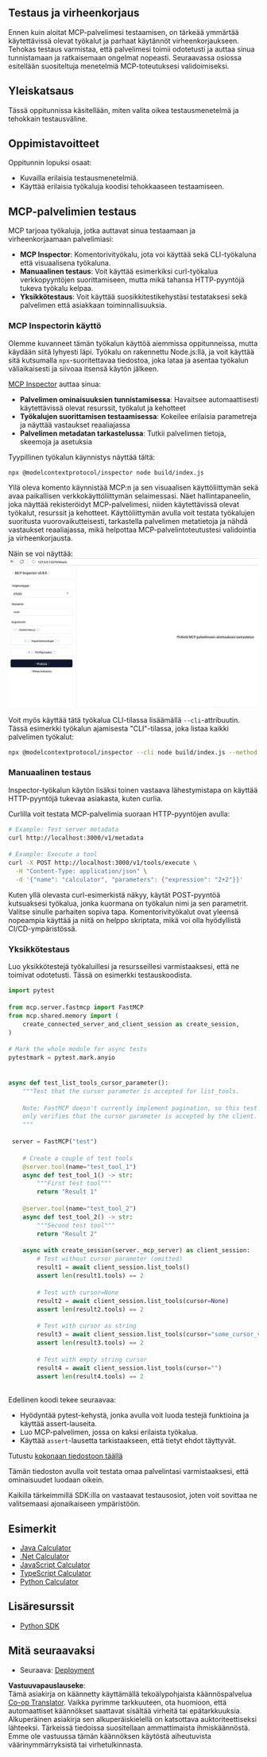 <!--
CO_OP_TRANSLATOR_METADATA:
{
  "original_hash": "e25bc265a51244a7a2d93b3761543a1f",
  "translation_date": "2025-06-13T02:09:34+00:00",
  "source_file": "03-GettingStarted/08-testing/README.md",
  "language_code": "fi"
}
-->
## Testaus ja virheenkorjaus

Ennen kuin aloitat MCP-palvelimesi testaamisen, on tärkeää ymmärtää käytettävissä olevat työkalut ja parhaat käytännöt virheenkorjaukseen. Tehokas testaus varmistaa, että palvelimesi toimii odotetusti ja auttaa sinua tunnistamaan ja ratkaisemaan ongelmat nopeasti. Seuraavassa osiossa esitellään suositeltuja menetelmiä MCP-toteutuksesi validoimiseksi.

## Yleiskatsaus

Tässä oppitunnissa käsitellään, miten valita oikea testausmenetelmä ja tehokkain testausväline.

## Oppimistavoitteet

Oppitunnin lopuksi osaat:

- Kuvailla erilaisia testausmenetelmiä.
- Käyttää erilaisia työkaluja koodisi tehokkaaseen testaamiseen.

## MCP-palvelimien testaus

MCP tarjoaa työkaluja, jotka auttavat sinua testaamaan ja virheenkorjaamaan palvelimiasi:

- **MCP Inspector**: Komentorivityökalu, jota voi käyttää sekä CLI-työkaluna että visuaalisena työkaluna.
- **Manuaalinen testaus**: Voit käyttää esimerkiksi curl-työkalua verkkopyyntöjen suorittamiseen, mutta mikä tahansa HTTP-pyyntöjä tukeva työkalu kelpaa.
- **Yksikkötestaus**: Voit käyttää suosikkitestikehystäsi testataksesi sekä palvelimen että asiakkaan toiminnallisuuksia.

### MCP Inspectorin käyttö

Olemme kuvanneet tämän työkalun käyttöä aiemmissa oppitunneissa, mutta käydään siitä lyhyesti läpi. Työkalu on rakennettu Node.js:llä, ja voit käyttää sitä kutsumalla `npx`-suoritettavaa tiedostoa, joka lataa ja asentaa työkalun väliaikaisesti ja siivoaa itsensä käytön jälkeen.

[MCP Inspector](https://github.com/modelcontextprotocol/inspector) auttaa sinua:

- **Palvelimen ominaisuuksien tunnistamisessa**: Havaitsee automaattisesti käytettävissä olevat resurssit, työkalut ja kehotteet
- **Työkalujen suorittamisen testaamisessa**: Kokeilee erilaisia parametreja ja näyttää vastaukset reaaliajassa
- **Palvelimen metadatan tarkastelussa**: Tutkii palvelimen tietoja, skeemoja ja asetuksia

Tyypillinen työkalun käynnistys näyttää tältä:

```bash
npx @modelcontextprotocol/inspector node build/index.js
```

Yllä oleva komento käynnistää MCP:n ja sen visuaalisen käyttöliittymän sekä avaa paikallisen verkkokäyttöliittymän selaimessasi. Näet hallintapaneelin, joka näyttää rekisteröidyt MCP-palvelimesi, niiden käytettävissä olevat työkalut, resurssit ja kehotteet. Käyttöliittymän avulla voit testata työkalujen suoritusta vuorovaikutteisesti, tarkastella palvelimen metatietoja ja nähdä vastaukset reaaliajassa, mikä helpottaa MCP-palvelintoteutustesi validointia ja virheenkorjausta.

Näin se voi näyttää: ![Inspector](../../../../translated_images/connect.141db0b2bd05f096fb1dd91273771fd8b2469d6507656c3b0c9df4b3c5473929.fi.png)

Voit myös käyttää tätä työkalua CLI-tilassa lisäämällä `--cli`-attribuutin. Tässä esimerkki työkalun ajamisesta "CLI"-tilassa, joka listaa kaikki palvelimen työkalut:

```sh
npx @modelcontextprotocol/inspector --cli node build/index.js --method tools/list
```

### Manuaalinen testaus

Inspector-työkalun käytön lisäksi toinen vastaava lähestymistapa on käyttää HTTP-pyyntöjä tukevaa asiakasta, kuten curlia.

Curlilla voit testata MCP-palvelimia suoraan HTTP-pyyntöjen avulla:

```bash
# Example: Test server metadata
curl http://localhost:3000/v1/metadata

# Example: Execute a tool
curl -X POST http://localhost:3000/v1/tools/execute \
  -H "Content-Type: application/json" \
  -d '{"name": "calculator", "parameters": {"expression": "2+2"}}'
```

Kuten yllä olevasta curl-esimerkistä näkyy, käytät POST-pyyntöä kutsuaksesi työkalua, jonka kuormana on työkalun nimi ja sen parametrit. Valitse sinulle parhaiten sopiva tapa. Komentorivityökalut ovat yleensä nopeampia käyttää ja niitä on helppo skriptata, mikä voi olla hyödyllistä CI/CD-ympäristössä.

### Yksikkötestaus

Luo yksikkötestejä työkaluillesi ja resursseillesi varmistaaksesi, että ne toimivat odotetusti. Tässä on esimerkki testauskoodista.

```python
import pytest

from mcp.server.fastmcp import FastMCP
from mcp.shared.memory import (
    create_connected_server_and_client_session as create_session,
)

# Mark the whole module for async tests
pytestmark = pytest.mark.anyio


async def test_list_tools_cursor_parameter():
    """Test that the cursor parameter is accepted for list_tools.

    Note: FastMCP doesn't currently implement pagination, so this test
    only verifies that the cursor parameter is accepted by the client.
    """

 server = FastMCP("test")

    # Create a couple of test tools
    @server.tool(name="test_tool_1")
    async def test_tool_1() -> str:
        """First test tool"""
        return "Result 1"

    @server.tool(name="test_tool_2")
    async def test_tool_2() -> str:
        """Second test tool"""
        return "Result 2"

    async with create_session(server._mcp_server) as client_session:
        # Test without cursor parameter (omitted)
        result1 = await client_session.list_tools()
        assert len(result1.tools) == 2

        # Test with cursor=None
        result2 = await client_session.list_tools(cursor=None)
        assert len(result2.tools) == 2

        # Test with cursor as string
        result3 = await client_session.list_tools(cursor="some_cursor_value")
        assert len(result3.tools) == 2

        # Test with empty string cursor
        result4 = await client_session.list_tools(cursor="")
        assert len(result4.tools) == 2
    
```

Edellinen koodi tekee seuraavaa:

- Hyödyntää pytest-kehystä, jonka avulla voit luoda testejä funktioina ja käyttää assert-lauseita.
- Luo MCP-palvelimen, jossa on kaksi erilaista työkalua.
- Käyttää `assert`-lausetta tarkistaakseen, että tietyt ehdot täyttyvät.

Tutustu [kokonaan tiedostoon täällä](https://github.com/modelcontextprotocol/python-sdk/blob/main/tests/client/test_list_methods_cursor.py)

Tämän tiedoston avulla voit testata omaa palvelintasi varmistaaksesi, että ominaisuudet luodaan oikein.

Kaikilla tärkeimmillä SDK:illa on vastaavat testausosiot, joten voit sovittaa ne valitsemaasi ajonaikaiseen ympäristöön.

## Esimerkit

- [Java Calculator](../samples/java/calculator/README.md)
- [.Net Calculator](../../../../03-GettingStarted/samples/csharp)
- [JavaScript Calculator](../samples/javascript/README.md)
- [TypeScript Calculator](../samples/typescript/README.md)
- [Python Calculator](../../../../03-GettingStarted/samples/python)

## Lisäresurssit

- [Python SDK](https://github.com/modelcontextprotocol/python-sdk)

## Mitä seuraavaksi

- Seuraava: [Deployment](/03-GettingStarted/09-deployment/README.md)

**Vastuuvapauslauseke**:  
Tämä asiakirja on käännetty käyttämällä tekoälypohjaista käännöspalvelua [Co-op Translator](https://github.com/Azure/co-op-translator). Vaikka pyrimme tarkkuuteen, ota huomioon, että automaattiset käännökset saattavat sisältää virheitä tai epätarkkuuksia. Alkuperäinen asiakirja sen alkuperäiskielellä on katsottava auktoriteettiseksi lähteeksi. Tärkeissä tiedoissa suositellaan ammattimaista ihmiskäännöstä. Emme ole vastuussa tämän käännöksen käytöstä aiheutuvista väärinymmärryksistä tai virhetulkinnasta.